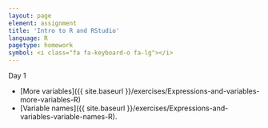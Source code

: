 ```yaml
---
layout: page
element: assignment
title: 'Intro to R and RStudio'
language: R
pagetype: homework
symbol: <i class="fa fa-keyboard-o fa-lg"></i>
---
```



Day 1

- [More variables]({{ site.baseurl }}/exercises/Expressions-and-variables-more-variables-R)
- [Variable names]({{ site.baseurl }}/exercises/Expressions-and-variables-variable-names-R).


<!--
> **Session 1: Instructions**
>
> - Do the challenges from the Data Caprentry Lesson [Intro to R](https://datacarpentry.org/R-ecology-lesson/01-intro-to-r.html)
> - Run the code from [Vector Reference](http://www.r-tutor.com/r-introduction/vector) (*And all links at bottom*)

---
-->
<!--
>
**Session 2: Instructions**
>
> - Choose one of the two Activities to return as homework. The other one, you can also return it for extra points.
> - Write down your answers and all your code in an R script file. Save it n the scripts folder. Remember to comment the code so it is easy to understand for yourself and other.
> - Send the script file to your instructor for checking/grading.

---
-->

<!-- ### Activity 1

{% include_relative exercises/week2-read-data-tables-r.md %}


### Activity 2

Run the code from the following tutorials:
- [Data Frame Reference](http://www.r-tutor.com/r-introduction/data-frame)
- [Data frame column vectors](http://www.r-tutor.com/r-introduction/data-frame/data-frame-column-vector)
- [Data frame column slice](http://www.r-tutor.com/r-introduction/data-frame/data-frame-column-slice)
- [Data frame row slice](http://www.r-tutor.com/r-introduction/data-frame/data-frame-row-slice) -->
